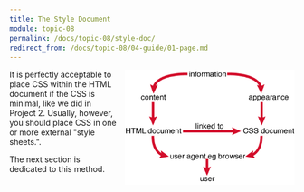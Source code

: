 ```yaml
---
title: The Style Document
module: topic-08
permalink: /docs/topic-08/style-doc/
redirect_from: /docs/topic-08/04-guide/01-page.md
---
```


<div class="divider-heading"></div>

<div class="container-row">
  <img src="../img/html-css-link.gif" alt="how css and html files link together to reach the user" title="Using Style Sheets to Separate Content From Appearance" style="float: right; width: 300px; margin: 0 0 10px 10px;" />

  <p>It is perfectly acceptable to place CSS within the HTML document if the CSS is minimal, like we did in Project 2. Usually, however, you should place CSS in one or more external "style sheets.".</p>

  <p>The next section is dedicated to this method.</p>
</div>
